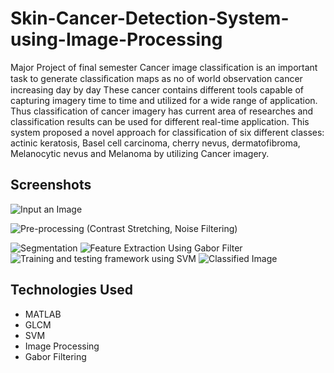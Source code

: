 # Skin-Cancer-Detection-System-using-Image-Processing
Major Project of final semester
Cancer image classification is an important task to generate classiﬁcation maps as no of world observation cancer increasing day by day 
These cancer contains different tools capable of capturing imagery time to time and utilized for a wide range of application. 
Thus classification of cancer imagery has current area of researches and classification results can be used for different real-time application.
This system proposed a novel approach for classification of six different classes:
actinic keratosis, Basel cell carcinoma, cherry nevus, dermatofibroma, Melanocytic nevus and Melanoma by utilizing Cancer imagery. 

 ## Screenshots
 ![Input an Image](screenshots/Step1.png)
 
  ![Pre-processing (Contrast Stretching, Noise Filtering)](screenshots/Step2.png)
  
   ![Segmentation](screenshots/Step3.png)
    ![Feature Extraction Using Gabor Filter](screenshots/Step4.png)
     ![Training and testing framework using SVM](screenshots/Step5.png)
      ![Classified Image](screenshots/Step6.png)

## Technologies Used
* MATLAB
* GLCM
* SVM
* Image Processing
* Gabor Filtering

